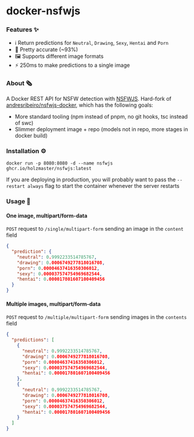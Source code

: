 # docker-nsfwjs

### Features ✨

- ℹ️ Return predictions for `Neutral`, `Drawing`, `Sexy`, `Hentai` and `Porn`
- 🎯 Pretty accurate (~93%)
- 🖼️ Supports different image formats
- ⚡ 250ms to make predictions to a single image

### About 🗞️

A Docker REST API for NSFW detection with [NSFWJS](https://github.com/infinitered/nsfwjs). Hard-fork of [andresribeiro/nsfwjs-docker](https://github.com/andresribeiro/nsfwjs-docker), which has the following goals:
- More standard tooling (npm instead of pnpm, no git hooks, tsc instead of swc)
- Slimmer deployment image + repo (models not in repo, more stages in docker build)

### Installation ⚙️

```shell
docker run -p 8080:8080 -d --name nsfwjs ghcr.io/holzmaster/nsfwjs:latest
```

If you are deploying in production, you will probably want to pass the `--restart always` flag to start the container whenever the server restarts

### Usage 🔨

#### One image, multipart/form-data

`POST` request to `/single/multipart-form` sending an image in the `content` field

```json
{
  "prediction": {
    "neutral": 0.9992233514785767,
    "drawing": 0.0006749277818016708,
    "porn": 0.00004637416350306012,
    "sexy": 0.000037574754969682544,
    "hentai": 0.000017801607100409456
  }
}
```

#### Multiple images, multipart/form-data

`POST` request to `/multiple/multipart-form` sending images in the `contents` field

```json
{
  "predictions": [
    {
      "neutral": 0.9992233514785767,
      "drawing": 0.0006749277818016708,
      "porn": 0.00004637416350306012,
      "sexy": 0.000037574754969682544,
      "hentai": 0.000017801607100409456
    },
    {
      "neutral": 0.9992233514785767,
      "drawing": 0.0006749277818016708,
      "porn": 0.00004637416350306012,
      "sexy": 0.000037574754969682544,
      "hentai": 0.000017801607100409456
    }
  ]
}
```
